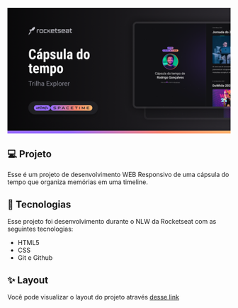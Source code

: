 <p align="center">
  <img src="assets/Thumbnail.png">
</p>

## 💻 Projeto
Esse é um projeto de desenvolvimento WEB Responsivo de uma cápsula do tempo que organiza memórias em uma timeline.

## 💜 Tecnologias
Esse projeto foi desenvolvimento durante o NLW da Rocketseat com as seguintes tecnologias:

- HTML5
- CSS
- Git e Github

## ✨ Layout
Você pode visualizar o layout do projeto através [desse link](https://gustavogarciac.github.io/nlw-spacetime/index)
